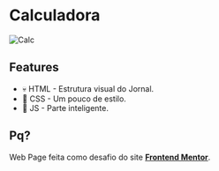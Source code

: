 # Calculadora
<img src="https://i.ibb.co/QcVyp55/Calc.gif" alt="Calc" border="0">

## Features
- 💀 HTML - Estrutura visual do Jornal.
- 👗 CSS - Um pouco de estilo.
- 🔌  JS - Parte inteligente.

## Pq?
Web Page feita como  desafio do site **[Frontend Mentor](https://www.frontendmentor.io/challenges)**.
